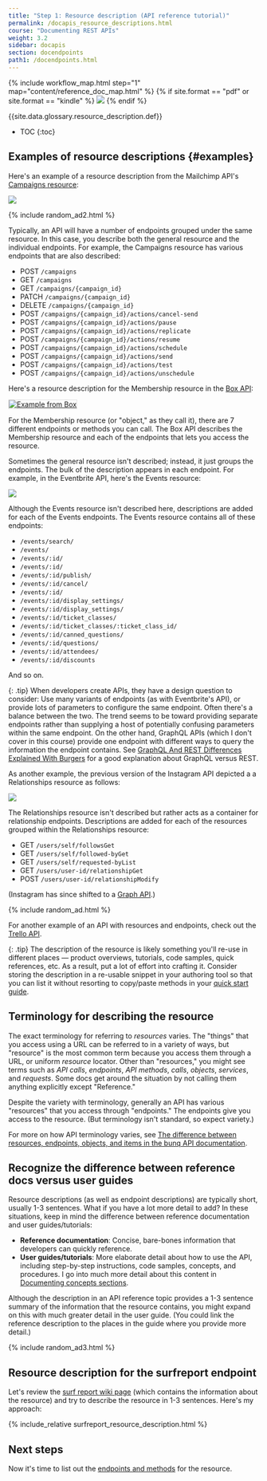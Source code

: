 ```yaml
---
title: "Step 1: Resource description (API reference tutorial)"
permalink: /docapis_resource_descriptions.html
course: "Documenting REST APIs"
weight: 3.2
sidebar: docapis
section: docendpoints
path1: /docendpoints.html
---
```


{% include workflow_map.html step="1" map="content/reference_doc_map.html"  %}
{% if site.format == "pdf" or site.format == "kindle" %}
<img src="https://idratherbewritingmedia.com/images/api/apiref1.png"/>
{% endif %}

{{site.data.glossary.resource_description.def}}

* TOC
{:toc}

## Examples of resource descriptions {#examples}

Here's an example of a resource description from the Mailchimp API's [Campaigns resource](http://developer.mailchimp.com/documentation/mailchimp/reference/campaigns/#):

<a class="noExtIcon" href="http://developer.mailchimp.com/documentation/mailchimp/reference/campaigns/"><img src="https://idratherbewritingmedia.com/images/api/mailchimpcampaigns.png"/></a>

{% include random_ad2.html %}

Typically, an API will have a number of endpoints grouped under the same resource. In this case, you describe both the general resource and the individual endpoints. For example, the Campaigns resource has various endpoints that are also described:

* POST `/campaigns`
* GET `/campaigns	`
* GET `/campaigns/{campaign_id}`
* PATCH `/campaigns/{campaign_id}`
* DELETE `/campaigns/{campaign_id}`
* POST `/campaigns/{campaign_id}/actions/cancel-send`
* POST `/campaigns/{campaign_id}/actions/pause`
* POST `/campaigns/{campaign_id}/actions/replicate`
* POST `/campaigns/{campaign_id}/actions/resume`
* POST `/campaigns/{campaign_id}/actions/schedule`
* POST `/campaigns/{campaign_id}/actions/send`
* POST `/campaigns/{campaign_id}/actions/test`
* POST `/campaigns/{campaign_id}/actions/unschedule`

Here's a resource description for the Membership resource in the [Box API](https://developer.box.com/reference/resources/group-membership/):

<a class="noCrossRef" href="https://developer.box.com/reference/resources/group-membership/" class="noExtIcon"><img src="https://idratherbewritingmedia.com/images/api/boxresourcesv2.png" style="border: 1px solid #dedede" alt="Example from Box" /></a>

For the Membership resource (or "object," as they call it), there are 7 different endpoints or methods you can call. The Box API describes the Membership resource and each of the endpoints that lets you access the resource.

Sometimes the general resource isn't described; instead, it just groups the endpoints. The bulk of the description appears in each endpoint. For example, in the Eventbrite API, here's the Events resource:

<a class="noExtIcon" href="https://www.eventbrite.com/platform/api#/reference/event"><img src="https://idratherbewritingmedia.com/images/api/eventbriteresourceexample2.png"/></a>

Although the Events resource isn't described here, descriptions are added for each of the Events endpoints. The Events resource contains all of these endpoints:

* `/events/search/`
* `/events/`
* `/events/:id/`
* `/events/:id/`
* `/events/:id/publish/`
* `/events/:id/cancel/`
* `/events/:id/`
* `/events/:id/display_settings/`
* `/events/:id/display_settings/`
* `/events/:id/ticket_classes/`
* `/events/:id/ticket_classes/:ticket_class_id/`
* `/events/:id/canned_questions/`
* `/events/:id/questions/`
* `/events/:id/attendees/`
* `/events/:id/discounts`

And so on.

{: .tip}
When developers create APIs, they have a design question to consider: Use many variants of endpoints (as with Eventbrite's API), or provide lots of parameters to configure the same endpoint. Often there's a balance between the two. The trend seems to be toward providing separate endpoints rather than supplying a host of potentially confusing parameters within the same endpoint. On the other hand, GraphQL APIs (which I don't cover in this course) provide one endpoint with different ways to query the information the endpoint contains. See [GraphQL And REST Differences Explained With Burgers](http://apievangelist.com/2018/06/29/graphql-and-rest-differences-explained-with-burgers/) for a good explanation about GraphQL versus REST.

As another example, the previous version of the Instagram API depicted a a Relationships resource as follows:

<a  class="noCrossRef" class="noExtIcon"><img src="https://idratherbewritingmedia.com/images/api/instagramapi_3_17.png"/></a>

The Relationships resource isn't described but rather acts as a container for relationship endpoints. Descriptions are added for each of the resources grouped within the Relationships resource:

* GET `/users/self/followsGet`
* GET `/users/self/followed-byGet`
* GET `/users/self/requested-byList`
* GET `/users/user-id/relationshipGet`
* POST `/users/user-id/relationshipModify`

(Instagram has since shifted to a [Graph API](https://developers.facebook.com/docs/instagram-api/).)

{% include random_ad.html %}

For another example of an API with resources and endpoints, check out the [Trello API](https://developers.trello.com/v1.0/reference#introduction).

{: .tip}
The description of the resource is likely something you'll re-use in different places &mdash; product overviews, tutorials, code samples, quick references, etc. As a result, put a lot of effort into crafting it. Consider storing the description in a re-usable snippet in your authoring tool so that you can list it without resorting to copy/paste methods in your [quick start guide](docapis_doc_quick_reference.html).

## Terminology for describing the resource

The exact terminology for referring to *resources* varies. The "things" that you access using a URL can be referred to in a variety of ways, but "resource" is the most common term because you access them through a URL, or uniform *resource* locator. Other than "resources," you might see terms such as *API calls*, *endpoints*, *API methods*, *calls*, *objects*, *services*, and *requests*. Some docs get around the situation by not calling them anything explicitly except "Reference."

Despite the variety with terminology, generally an API has various "resources" that you access through "endpoints." The endpoints give you access to the resource. (But terminology isn't standard, so expect variety.)

For more on how API terminology varies, see [The difference between resources, endpoints, objects, and items in the bunq API documentation](https://medium.com/bunq-developers-corner/the-difference-between-resources-endpoints-objects-and-items-in-the-bunq-api-documentation-6b774473542).

## Recognize the difference between reference docs versus user guides

Resource descriptions (as well as endpoint descriptions) are typically short, usually 1-3 sentences. What if you have a lot more detail to add? In these situations, keep in mind the difference between reference documentation and user guides/tutorials:

* **Reference documentation**: Concise, bare-bones information that developers can quickly reference.
* **User guides/tutorials**: More elaborate detail about how to use the API, including step-by-step instructions, code samples, concepts, and procedures. I go into much more detail about this content in [Documenting concepts sections](docconceptual.html).

Although the description in an API reference topic provides a 1-3 sentence summary of the information that the resource contains, you might expand on this with much greater detail in the user guide. (You could link the reference description to the places in the guide where you provide more detail.)

{% include random_ad3.html %}

## <i class="fa fa-user-circle"></i> Resource description for the surfreport endpoint

Let's review the [surf report wiki page](docapis_new_endpoint_to_doc.html#surf_report_api) (which contains the information about the resource) and try to describe the resource in 1-3 sentences. Here's my approach:

<div class="docSample">
{% include_relative surfreport_resource_description.html %}
</div>


## Next steps

Now it's time to list out the [endpoints and methods](docapis_resource_endpoints.html) for the resource.
